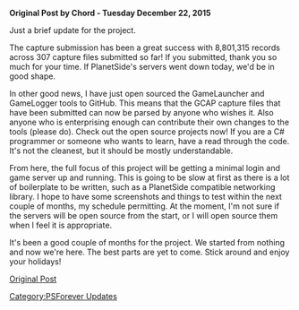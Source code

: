 **Original Post by Chord - Tuesday December 22, 2015**

Just a brief update for the project.

The capture submission has been a great success with 8,801,315 records
across 307 capture files submitted so far! If you submitted, thank you
so much for your time. If PlanetSide's servers went down today, we'd be
in good shape.

In other good news, I have just open sourced the GameLauncher and
GameLogger tools to GitHub. This means that the GCAP capture files that
have been submitted can now be parsed by anyone who wishes it. Also
anyone who is enterprising enough can contribute their own changes to
the tools (please do). Check out the open source projects now! If you
are a C# programmer or someone who wants to learn, have a read through
the code. It's not the cleanest, but it should be mostly understandable.

From here, the full focus of this project will be getting a minimal
login and game server up and running. This is going to be slow at first
as there is a lot of boilerplate to be written, such as a PlanetSide
compatible networking library. I hope to have some screenshots and
things to test within the next couple of months, my schedule permitting.
At the moment, I'm not sure if the servers will be open source from the
start, or I will open source them when I feel it is appropriate.

It's been a good couple of months for the project. We started from
nothing and now we're here. The best parts are yet to come. Stick around
and enjoy your holidays!

[Original Post](http://psforever.net/forum/viewtopic.php?f=11&t=52)

[Category:PSForever Updates](Category:PSForever_Updates.md "wikilink")
